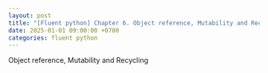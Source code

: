 ```yaml
---
layout: post
title: "[Fluent python] Chapter 6. Object reference, Mutability and Recycling"
date: 2025-01-01 09:00:00 +0700
categories: fluent python
---
```


Object reference, Mutability and Recycling